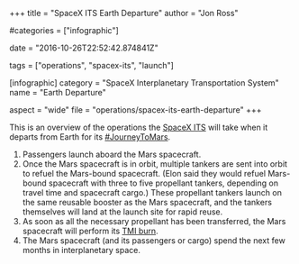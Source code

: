 +++
title = "SpaceX ITS Earth Departure"
author = "Jon Ross"

#categories = ["infographic"]

date = "2016-10-26T22:52:42.874841Z"

tags = ["operations", "spacex-its", "launch"]

[infographic]
category = "SpaceX Interplanetary Transportation System"
name = "Earth Departure"

aspect = "wide"
file = "operations/spacex-its-earth-departure"
+++

This is an overview of the operations the [SpaceX ITS](/tags/spacex-its/) will take when it
departs from Earth for its [#JourneyToMars](/tags/mars/).

<!--more-->

1. Passengers launch aboard the Mars spacecraft.
2. Once the Mars spacecraft is in orbit, multiple tankers are sent
   into orbit to refuel the Mars-bound spacecraft. (Elon said they
   would refuel Mars-bound spacecraft with three to five propellant
   tankers, depending on travel time and spacecraft cargo.) These
   propellant tankers launch on the same reusable booster as the Mars
   spacecraft, and the tankers themselves will land at the launch site
   for rapid reuse.
3. As soon as all the necessary propellant has been transferred, the
   Mars spacecraft will perform its [TMI burn](/term/tmi).
4. The Mars spacecraft (and its passengers or cargo) spend the next
   few months in interplanetary space.

